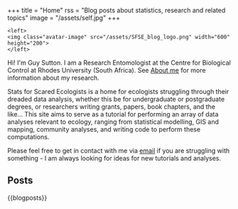 +++
title = "Home"
rss = "Blog posts about statistics, research and related topics"
image = "/assets/self.jpg"
+++

~~~
<left>
<img class="avatar-image" src="/assets/SFSE_blog_logo.png" width="600" height="200">
</left>
~~~

Hi!
I'm Guy Sutton. I am a Research Entomologist at the Centre for Biological Control at Rhodes University (South Africa).
See [About me](/about_me) for more information about my research.

Stats for Scared Ecologists is a home for ecologists struggling through their dreaded data analysis, whether this be for undergraduate or postgraduate degrees, or researchers writing grants, papers, book chapters, and the like... This site aims to serve as a tutorial for performing an array of data analyses relevant to ecology, ranging from statistical modelling, GIS and mapping, community analyses, and writing code to perform these computations. 

Please feel free to get in contact with me via [email](mailto:statsforscaredecologists@gmail.com) if you are struggling with something - I am always looking for ideas for new tutorials and analyses. 


## Posts

{{blogposts}}